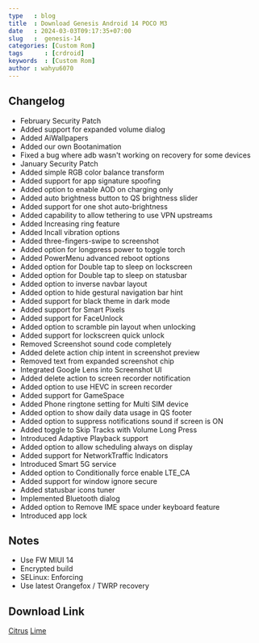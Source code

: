 ```yaml
---
type   : blog
title  : Download Genesis Android 14 POCO M3
date   : 2024-03-03T09:17:35+07:00
slug   :  genesis-14
categories: [Custom Rom]
tags      : [crdroid]
keywords  : [Custom Rom]
author : wahyu6070
---
```


## Changelog
- February Security Patch
- Added support for expanded volume dialog
- Added AiWallpapers
- Added our own Bootanimation
- Fixed a bug where adb wasn't working on recovery for some devices
- January Security Patch
- Added simple RGB color balance transform
- Added support for app signature spoofing
- Added option to enable AOD on charging only
- Added auto brightness button to QS brightness slider
- Added support for one shot auto-brightness
- Added capability to allow tethering to use VPN upstreams
- Added Increasing ring feature
- Added Incall vibration options
- Added three-fingers-swipe to screenshot
- Added option for longpress power to toggle torch
- Added PowerMenu advanced reboot options
- Added option for Double tap to sleep on lockscreen
- Added option for Double tap to sleep on statusbar
- Added option to inverse navbar layout
- Added option to hide gestural navigation bar hint
- Added support for black theme in dark mode
- Added support for Smart Pixels
- Added support for FaceUnlock
- Added option to scramble pin layout when unlocking
- Added support for lockscreen quick unlock
- Removed Screenshot sound code completely
- Added delete action chip intent in screenshot preview
- Removed text from expanded screenshot chip
- Integrated Google Lens into Screenshot UI
- Added delete action to screen recorder notification
- Added option to use HEVC in screen recorder
- Added support for GameSpace
- Added Phone ringtone setting for Multi SIM device
- Added option to show daily data usage in QS footer
- Added option to suppress notifications sound if screen is ON
- Added toggle to Skip Tracks with Volume Long Press
- Introduced Adaptive Playback support
- Added option to allow scheduling always on display
- Added support for NetworkTraffic Indicators
- Introduced Smart 5G service
- Added option to Conditionally force enable LTE_CA
- Added support for window ignore secure
- Added statusbar icons tuner
- Implemented Bluetooth dialog
- Added option to Remove IME space under keyboard feature
- Introduced app lock

## Notes
- Use FW MIUI 14 
- Encrypted build
- SELinux: Enforcing
- Use latest Orangefox / TWRP recovery

## Download Link
[Citrus](https://www.genesisos.dev/devices/citrus)
[Lime](https://www.genesisos.dev/devices/lime)




